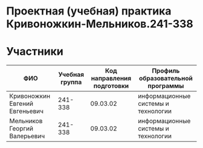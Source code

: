 # Проектная (учебная) практика Кривоножкин-Мельников.241-338
# Участники 
| ФИО               | Учебная группа | Код направления подготовки | Профиль образовательной программы |
|--------------------|----------------|-----------------------------|------------------------------------|
| Кривоножкин Евгений Евгеньевич | 241-338        | 09.03.02                    | информационные системы и технологии              |
| Мельников Георгий Валерьевич | 241-338      | 09.03.02                    | информационные системы и технологии  |
